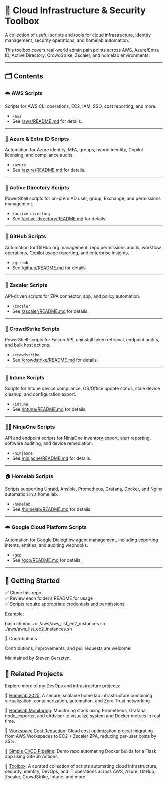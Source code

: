 # 🧰 Cloud Infrastructure & Security Toolbox

A collection of useful scripts and tools for cloud infrastructure, identity management, security operations, and homelab automation.

This toolbox covers real-world admin pain points across AWS, Azure/Entra ID, Active Directory, CrowdStrike, Zscaler, and homelab environments.

---

## 🗂️ Contents

### ☁️ **AWS Scripts**
Scripts for AWS CLI operations, EC2, IAM, SSO, cost reporting, and more.

- `/aws`
- See [/aws/README.md](./aws/README.md) for details.

---

### 🔷 **Azure & Entra ID Scripts**
Automation for Azure identity, MFA, groups, hybrid identity, Copilot licensing, and compliance audits.

- `/azure`
- See [/azure/README.md](./azure/README.md) for details.

---

### 🏢 **Active Directory Scripts**
PowerShell scripts for on-prem AD user, group, Exchange, and permissions management.

- `/active-directory`
- See [/active-directory/README.md](./active-directory/README.md) for details.

---

### 🐙 **GitHub Scripts**
Automation for GitHub org management, repo permissions audits, workflow operations, Copilot usage reporting, and enterprise insights.

- `/github`
- See [/github/README.md](./github/README.md) for details.

---

### 🔐 **Zscaler Scripts**
API-driven scripts for ZPA connector, app, and policy automation.

- `/zscaler`
- See [/zscaler/README.md](./zscaler/README.md) for details.

---

### 🦅 **CrowdStrike Scripts**
PowerShell scripts for Falcon API, uninstall token retrieval, endpoint audits, and bulk host actions.

- `/crowdstrike`
- See [/crowdstrike/README.md](./crowdstrike/README.md) for details.

---

### 📱 **Intune Scripts**
Scripts for Intune device compliance, OS/Office update status, stale device cleanup, and configuration export.

- `/intune`
- See [/intune/README.md](./intune/README.md) for details.

---

### 🐱‍👤 **NinjaOne Scripts**
API and endpoint scripts for NinjaOne inventory export, alert reporting, software auditing, and device remediation.

- `/ninjaone`
- See [/ninjaone/README.md](./ninjaone/README.md) for details.

---

### 🏠 **Homelab Scripts**
Scripts supporting Unraid, Ansible, Prometheus, Grafana, Docker, and Nginx automation in a home lab.

- `/homelab`
- See [/homelab/README.md](./homelab/README.md) for details.

---

### ☁️ **Google Cloud Platform Scripts**
Automation for Google Dialogflow agent management, including exporting intents, entities, and auditing webhooks.

- `/gcp`
- See [/gcp/README.md](./gcp/README.md) for details.

---

## 🚀 Getting Started

✅ Clone this repo  
✅ Review each folder’s README for usage  
✅ Scripts require appropriate credentials and permissions

Example:

bash
chmod +x ./aws/aws_list_ec2_instances.sh
./aws/aws_list_ec2_instances.sh

🙌 Contributions

Contributions, improvements, and pull requests are welcome!

Maintained by Steven Gersztyn.

## 🔗 Related Projects

Explore more of my DevOps and infrastructure projects:

🔹 [Homelab 2025](https://github.com/sgersz/homelab-2025): A secure, scalable home lab infrastructure combining virtualization, containerization, automation, and Zero Trust networking.

🔹 [Homelab Monitoring](https://github.com/sgersz/observability-dashboard): Monitoring stack using Prometheus, Grafana, node_exporter, and cAdvisor to visualize system and Docker metrics in real time.

🔹 [Workspace Cost Reduction](https://github.com/sgersz/-workspacecostreduction): Cloud cost optimization project migrating from AWS Workspaces to EC2 + Zscaler ZPA, reducing per-user costs by 35%.

🔹 [Simple CI/CD Pipeline](https://github.com/sgersz/simplecicd): Demo repo automating Docker builds for a Flask app using GitHub Actions.

🔹 [Toolbox](https://github.com/sgersz/toolbox): A curated collection of scripts automating cloud infrastructure, security, identity, DevOps, and IT operations across AWS, Azure, GitHub, Zscaler, CrowdStrike, Intune, and more.
